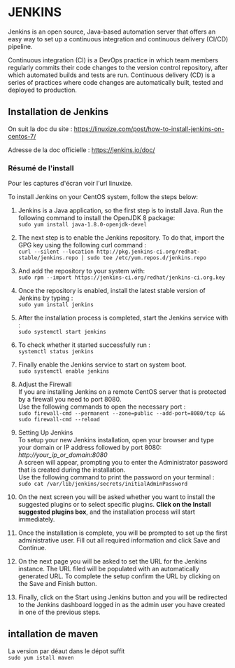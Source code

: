 # JENKINS

Jenkins is an open source, Java-based automation server that offers an easy way to set up a continuous integration and continuous delivery (CI/CD) pipeline.

Continuous integration (CI) is a DevOps practice in which team members regularly commits their code changes to the version control repository, after which automated builds and tests are run. Continuous delivery (CD) is a series of practices where code changes are automatically built, tested and deployed to production.

## Installation de Jenkins

On suit la doc du site : https://linuxize.com/post/how-to-install-jenkins-on-centos-7/


Adresse de la doc officielle : https://jenkins.io/doc/

### Résumé de l'install

Pour les captures d'écran voir l'url linuxize.

To install Jenkins on your CentOS system, follow the steps below:

  1) Jenkins is a Java application, so the first step is to install Java. Run the following command to install the OpenJDK 8 package:  
`sudo yum install java-1.8.0-openjdk-devel`

  2) The next step is to enable the Jenkins repository. To do that, import the GPG key using the following curl command :  
`curl --silent --location http://pkg.jenkins-ci.org/redhat-stable/jenkins.repo | sudo tee /etc/yum.repos.d/jenkins.repo`

  3) And add the repository to your system with:  
    `sudo rpm --import https://jenkins-ci.org/redhat/jenkins-ci.org.key`

  4) Once the repository is enabled, install the latest stable version of Jenkins by typing :  
`sudo yum install jenkins`

  5) After the installation process is completed, start the Jenkins service with :  
`sudo systemctl start jenkins`

  6) To check whether it started successfully run :  
`systemctl status jenkins`

  7) Finally enable the Jenkins service to start on system boot.  
`sudo systemctl enable jenkins`

  8) Adjust the Firewall  
If you are installing Jenkins on a remote CentOS server that is protected by a firewall you need to port 8080.  
Use the following commands to open the necessary port :  
`sudo firewall-cmd --permanent --zone=public --add-port=8080/tcp && sudo firewall-cmd --reload`

  9) Setting Up Jenkins  
To setup your new Jenkins installation, open your browser and type your domain or IP address followed by port 8080:  
*http://your_ip_or_domain:8080*  
A screen will appear, prompting you to enter the Administrator password that is created during the installation.  
Use the following command to print the password on your terminal :  
`sudo cat /var/lib/jenkins/secrets/initialAdminPassword`

  10) On the next screen you will be asked whether you want to install the suggested plugins or to select specific plugins. **Click on the Install suggested plugins box**, and the installation process will start immediately.

  11) Once the installation is complete, you will be prompted to set up the first administrative user. Fill out all required information and click Save and Continue.

  12) On the next page you will be asked to set the URL for the Jenkins instance. The URL filed will be populated with an automatically generated URL.
To complete the setup confirm the URL by clicking on the Save and Finish button.

  13) Finally, click on the Start using Jenkins button and you will be redirected to the Jenkins dashboard logged in as the admin user you have created in one of the previous steps.

## intallation de maven
La version par déaut dans le dépot suffit  
`sudo yum istall maven`